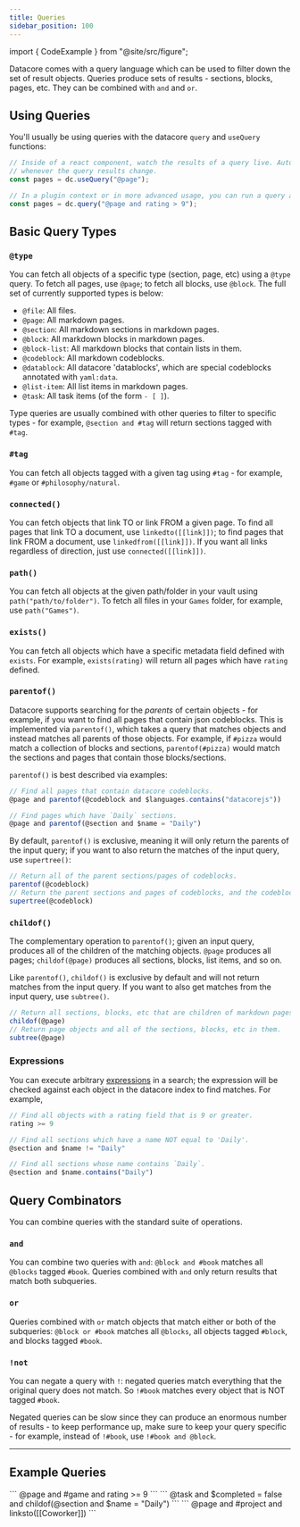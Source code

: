 ```yaml
---
title: Queries
sidebar_position: 100
---
```

import { CodeExample } from "@site/src/figure";

Datacore comes with a query language which can be used to filter down the set of result objects. Queries
produce sets of results - sections, blocks, pages, etc. They can be combined with `and` and `or`.

## Using Queries

You'll usually be using queries with the datacore `query` and `useQuery` functions:

```js
// Inside of a react component, watch the results of a query live. Automatically updates
// whenever the query results change.
const pages = dc.useQuery("@page");

// In a plugin context or in more advanced usage, you can run a query a single time with `query`.
const pages = dc.query("@page and rating > 9");
```

## Basic Query Types

### `@type`

You can fetch all objects of a specific type (section, page, etc) using a `@type` query. To fetch
all pages, use `@page`; to fetch all blocks, use `@block`. The full set of currently supported types
is below:

- `@file`: All files.
- `@page`: All markdown pages.
- `@section`: All markdown sections in markdown pages.
- `@block`: All markdown blocks in markdown pages.
- `@block-list`: All markdown blocks that contain lists in them.
- `@codeblock`: All markdown codeblocks.
- `@datablock`: All datacore 'datablocks', which are special codeblocks annotated with `yaml:data`.
- `@list-item`: All list items in markdown pages.
- `@task`: All task items (of the form `- [ ]`).

Type queries are usually combined with other queries to filter to specific types - for example,
`@section and #tag` will return sections tagged with `#tag`.

### `#tag`

You can fetch all objects tagged with a given tag using `#tag` - for example, `#game` or `#philosophy/natural`. 

### `connected()`

You can fetch objects that link TO or link FROM a given page. To find all pages that link TO a document,
use `linkedto([[link]])`; to find pages that link FROM a document, use `linkedfrom([[link]])`. If you
want all links regardless of direction, just use `connected([[link]])`.

### `path()`

You can fetch all objects at the given path/folder in your vault using `path("path/to/folder")`. To
fetch all files in your `Games` folder, for example, use `path("Games")`.

### `exists()`

You can fetch all objects which have a specific metadata field defined with `exists`. For example,
`exists(rating)` will return all pages which have `rating` defined.

### `parentof()`

Datacore supports searching for the *parents* of certain objects - for example, if you want to find
all pages that contain json codeblocks. This is implemented via `parentof()`, which takes a query that
matches objects and instead matches all parents of those objects. For example, if `#pizza` would match a collection of blocks and sections, `parentof(#pizza)` would match the sections and pages that contain those blocks/sections.

`parentof()` is best described via examples:

```js
// Find all pages that contain datacore codeblocks.
@page and parentof(@codeblock and $languages.contains("datacorejs"))

// Find pages which have `Daily` sections.
@page and parentof(@section and $name = "Daily")
```

By default, `parentof()` is exclusive, meaning it will only return the parents of the input query; if
you want to also return the matches of the input query, use `supertree()`:

```js
// Return all of the parent sections/pages of codeblocks.
parentof(@codeblock)
// Return the parent sections and pages of codeblocks, and the codeblocks themselves.
supertree(@codeblock)
```

### `childof()`

The complementary operation to `parentof()`; given an input query, produces all of the children of
the matching objects. `@page` produces all pages; `childof(@page)` produces all sections, blocks, list items, and so on.

Like `parentof()`, `childof()` is exclusive by default and will not return matches from the input query.
If you want to also get matches from the input query, use `subtree()`.

```js
// Return all sections, blocks, etc that are children of markdown pages.
childof(@page)
// Return page objects and all of the sections, blocks, etc in them.
subtree(@page)
```

### Expressions

You can execute arbitrary [expressions](../expressions/index.md) in a search; the expression will be checked against each object in the datacore index to find matches. For example,

```js
// Find all objects with a rating field that is 9 or greater.
rating >= 9

// Find all sections which have a name NOT equal to 'Daily'.
@section and $name != "Daily"

// Find all sections whose name contains `Daily`.
@section and $name.contains("Daily")
```

## Query Combinators

You can combine queries with the standard suite of operations.

### `and`

You can combine two queries with `and`: `@block and #book` matches all `@blocks` tagged `#book`. Queries
combined with `and` only return results that match both subqueries.

### `or`

Queries combined with `or` match objects that match either or both of the subqueries: `@block or #book`
matches all `@blocks`, all objects tagged `#block`, and blocks tagged `#book`.

### `!not`

You can negate a query with `!`: negated queries match everything that the original query does not match. So `!#book` matches every object that is NOT tagged `#book`.

Negated queries can be slow since they can produce an enormous number of results - to keep performance
up, make sure to keep your query specific - for example, instead of `!#book`, use `!#book and @block`.

---

## Example Queries


<CodeExample explanation="Find all pages tagged game which have a rating of 9 or above.">
```
@page and #game and rating >= 9
```
</CodeExample>

<CodeExample explanation="Find all uncompleted tasks which are in sections named 'Daily'.">
```
@task and $completed = false and childof(@section and $name = "Daily")
```
</CodeExample>

<CodeExample explanation="Find all project pages that link to a coworker">
```
@page and #project and linksto([[Coworker]])
```
</CodeExample>